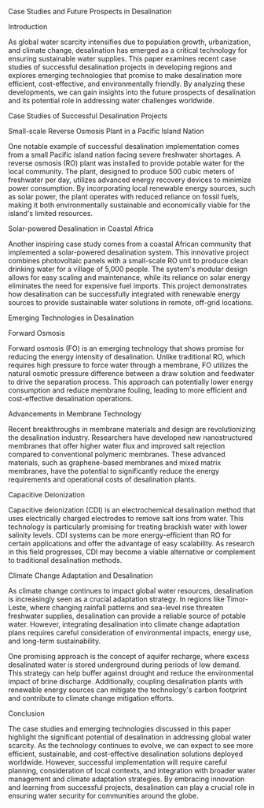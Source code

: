 Case Studies and Future Prospects in Desalination

Introduction

As global water scarcity intensifies due to population growth, urbanization, and climate change, desalination has emerged as a critical technology for ensuring sustainable water supplies. This paper examines recent case studies of successful desalination projects in developing regions and explores emerging technologies that promise to make desalination more efficient, cost-effective, and environmentally friendly. By analyzing these developments, we can gain insights into the future prospects of desalination and its potential role in addressing water challenges worldwide.

Case Studies of Successful Desalination Projects

Small-scale Reverse Osmosis Plant in a Pacific Island Nation

One notable example of successful desalination implementation comes from a small Pacific island nation facing severe freshwater shortages. A reverse osmosis (RO) plant was installed to provide potable water for the local community. The plant, designed to produce 500 cubic meters of freshwater per day, utilizes advanced energy recovery devices to minimize power consumption. By incorporating local renewable energy sources, such as solar power, the plant operates with reduced reliance on fossil fuels, making it both environmentally sustainable and economically viable for the island's limited resources.

Solar-powered Desalination in Coastal Africa

Another inspiring case study comes from a coastal African community that implemented a solar-powered desalination system. This innovative project combines photovoltaic panels with a small-scale RO unit to produce clean drinking water for a village of 5,000 people. The system's modular design allows for easy scaling and maintenance, while its reliance on solar energy eliminates the need for expensive fuel imports. This project demonstrates how desalination can be successfully integrated with renewable energy sources to provide sustainable water solutions in remote, off-grid locations.

Emerging Technologies in Desalination

Forward Osmosis

Forward osmosis (FO) is an emerging technology that shows promise for reducing the energy intensity of desalination. Unlike traditional RO, which requires high pressure to force water through a membrane, FO utilizes the natural osmotic pressure difference between a draw solution and feedwater to drive the separation process. This approach can potentially lower energy consumption and reduce membrane fouling, leading to more efficient and cost-effective desalination operations.

Advancements in Membrane Technology

Recent breakthroughs in membrane materials and design are revolutionizing the desalination industry. Researchers have developed new nanostructured membranes that offer higher water flux and improved salt rejection compared to conventional polymeric membranes. These advanced materials, such as graphene-based membranes and mixed matrix membranes, have the potential to significantly reduce the energy requirements and operational costs of desalination plants.

Capacitive Deionization

Capacitive deionization (CDI) is an electrochemical desalination method that uses electrically charged electrodes to remove salt ions from water. This technology is particularly promising for treating brackish water with lower salinity levels. CDI systems can be more energy-efficient than RO for certain applications and offer the advantage of easy scalability. As research in this field progresses, CDI may become a viable alternative or complement to traditional desalination methods.

Climate Change Adaptation and Desalination

As climate change continues to impact global water resources, desalination is increasingly seen as a crucial adaptation strategy. In regions like Timor-Leste, where changing rainfall patterns and sea-level rise threaten freshwater supplies, desalination can provide a reliable source of potable water. However, integrating desalination into climate change adaptation plans requires careful consideration of environmental impacts, energy use, and long-term sustainability.

One promising approach is the concept of aquifer recharge, where excess desalinated water is stored underground during periods of low demand. This strategy can help buffer against drought and reduce the environmental impact of brine discharge. Additionally, coupling desalination plants with renewable energy sources can mitigate the technology's carbon footprint and contribute to climate change mitigation efforts.

Conclusion

The case studies and emerging technologies discussed in this paper highlight the significant potential of desalination in addressing global water scarcity. As the technology continues to evolve, we can expect to see more efficient, sustainable, and cost-effective desalination solutions deployed worldwide. However, successful implementation will require careful planning, consideration of local contexts, and integration with broader water management and climate adaptation strategies. By embracing innovation and learning from successful projects, desalination can play a crucial role in ensuring water security for communities around the globe.
